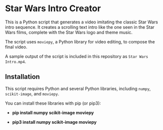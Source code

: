 # Star Wars Intro Creator

This is a Python script that generates a video imitating the classic Star Wars intro sequence. It creates a scrolling text intro like the one seen in the Star Wars films, complete with the Star Wars logo and theme music.

The script uses `moviepy`, a Python library for video editing, to compose the final video.

A sample output of the script is included in this repository as `Star Wars Intro.mp4`.


## Installation

This script requires Python and several Python libraries, including `numpy`, `scikit-image`, and `moviepy`.

You can install these libraries with pip (or pip3):

- **pip install numpy scikit-image moviepy**

- **pip3 install numpy scikit-image moviepy** 